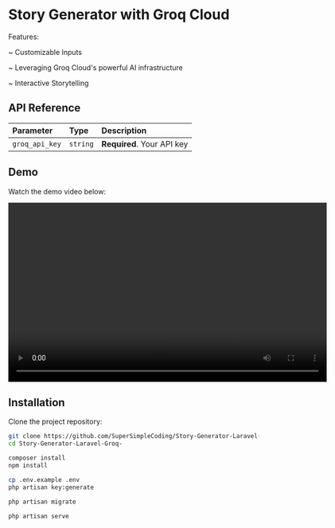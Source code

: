 
# Story Generator with Groq Cloud

Features:

~ Customizable Inputs

~ Leveraging Groq Cloud's powerful AI infrastructure

~ Interactive Storytelling




## API Reference



| Parameter | Type     | Description                |
| :-------- | :------- | :------------------------- |
| `groq_api_key` | `string` | **Required**. Your API key |





## Demo

Watch the demo video below:

<video width="640" height="360" controls>
  <source src="./videos/output.mp4" type="video/mp4">
  Your browser does not support the video tag.
</video>



## Installation

Clone the project repository:

```bash
git clone https://github.com/SuperSimpleCoding/Story-Generator-Laravel-Groq-.git
cd Story-Generator-Laravel-Groq- 

composer install
npm install

cp .env.example .env
php artisan key:generate

php artisan migrate

php artisan serve





